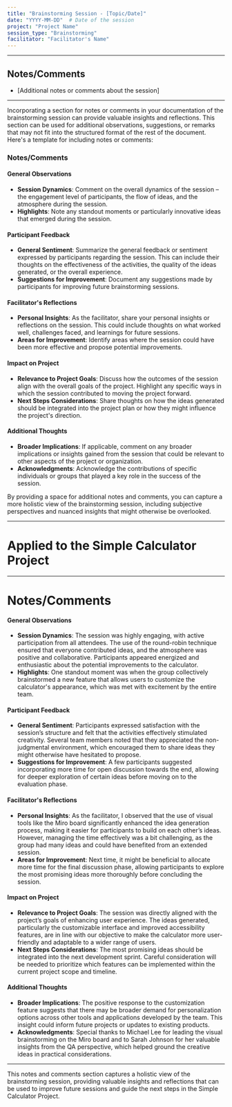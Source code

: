 ```yaml
---
title: "Brainstorming Session - [Topic/Date]"
date: "YYYY-MM-DD"  # Date of the session
project: "Project Name"
session_type: "Brainstorming"
facilitator: "Facilitator's Name"
---
```

---
## Notes/Comments

- [Additional notes or comments about the session]

---
Incorporating a section for notes or comments in your documentation of the brainstorming session can provide valuable insights and reflections. This section can be used for additional observations, suggestions, or remarks that may not fit into the structured format of the rest of the document. Here's a template for including notes or comments:

### Notes/Comments

#### General Observations
- **Session Dynamics**: Comment on the overall dynamics of the session – the engagement level of participants, the flow of ideas, and the atmosphere during the session.
- **Highlights**: Note any standout moments or particularly innovative ideas that emerged during the session.

#### Participant Feedback
- **General Sentiment**: Summarize the general feedback or sentiment expressed by participants regarding the session. This can include their thoughts on the effectiveness of the activities, the quality of the ideas generated, or the overall experience.
- **Suggestions for Improvement**: Document any suggestions made by participants for improving future brainstorming sessions.

#### Facilitator's Reflections
- **Personal Insights**: As the facilitator, share your personal insights or reflections on the session. This could include thoughts on what worked well, challenges faced, and learnings for future sessions.
- **Areas for Improvement**: Identify areas where the session could have been more effective and propose potential improvements.

#### Impact on Project
- **Relevance to Project Goals**: Discuss how the outcomes of the session align with the overall goals of the project. Highlight any specific ways in which the session contributed to moving the project forward.
- **Next Steps Considerations**: Share thoughts on how the ideas generated should be integrated into the project plan or how they might influence the project's direction.

#### Additional Thoughts
- **Broader Implications**: If applicable, comment on any broader implications or insights gained from the session that could be relevant to other aspects of the project or organization.
- **Acknowledgments**: Acknowledge the contributions of specific individuals or groups that played a key role in the success of the session.

By providing a space for additional notes and comments, you can capture a more holistic view of the brainstorming session, including subjective perspectives and nuanced insights that might otherwise be overlooked.

---
# Applied to the Simple Calculator Project 

---
# Notes/Comments

#### General Observations
- **Session Dynamics**: The session was highly engaging, with active participation from all attendees. The use of the round-robin technique ensured that everyone contributed ideas, and the atmosphere was positive and collaborative. Participants appeared energized and enthusiastic about the potential improvements to the calculator.
- **Highlights**: One standout moment was when the group collectively brainstormed a new feature that allows users to customize the calculator's appearance, which was met with excitement by the entire team.

#### Participant Feedback
- **General Sentiment**: Participants expressed satisfaction with the session’s structure and felt that the activities effectively stimulated creativity. Several team members noted that they appreciated the non-judgmental environment, which encouraged them to share ideas they might otherwise have hesitated to propose.
- **Suggestions for Improvement**: A few participants suggested incorporating more time for open discussion towards the end, allowing for deeper exploration of certain ideas before moving on to the evaluation phase.

#### Facilitator's Reflections
- **Personal Insights**: As the facilitator, I observed that the use of visual tools like the Miro board significantly enhanced the idea generation process, making it easier for participants to build on each other’s ideas. However, managing the time effectively was a bit challenging, as the group had many ideas and could have benefited from an extended session.
- **Areas for Improvement**: Next time, it might be beneficial to allocate more time for the final discussion phase, allowing participants to explore the most promising ideas more thoroughly before concluding the session.

#### Impact on Project
- **Relevance to Project Goals**: The session was directly aligned with the project’s goals of enhancing user experience. The ideas generated, particularly the customizable interface and improved accessibility features, are in line with our objective to make the calculator more user-friendly and adaptable to a wider range of users.
- **Next Steps Considerations**: The most promising ideas should be integrated into the next development sprint. Careful consideration will be needed to prioritize which features can be implemented within the current project scope and timeline.

#### Additional Thoughts
- **Broader Implications**: The positive response to the customization feature suggests that there may be broader demand for personalization options across other tools and applications developed by the team. This insight could inform future projects or updates to existing products.
- **Acknowledgments**: Special thanks to Michael Lee for leading the visual brainstorming on the Miro board and to Sarah Johnson for her valuable insights from the QA perspective, which helped ground the creative ideas in practical considerations.

---

This notes and comments section captures a holistic view of the brainstorming session, providing valuable insights and reflections that can be used to improve future sessions and guide the next steps in the Simple Calculator Project.